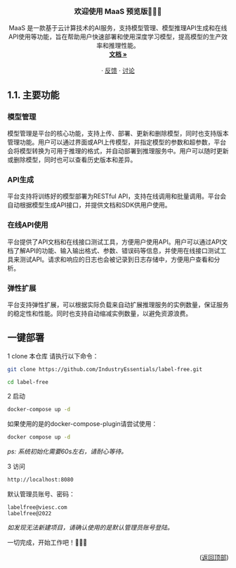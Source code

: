 <a name="readme-top"></a>

<!-- PROJECT LOGO -->
<br />
<div align="center">


  <h3 align="center">欢迎使用 MaaS  预览版👋👋👋</h3>

  <p align="center">
     MaaS 是一款基于云计算技术的AI服务，支持模型管理、模型推理API生成和在线API使用等功能，旨在帮助用户快速部署和使用深度学习模型，提高模型的生产效率和推理性能。
    <br />
    <a href="https://labelfree.gitee.io/labelfree_doc/"><strong>文档 »</strong></a>
    <br />
    <br />
    ·
    <a href="https://github.com/IndustryEssentials/label-free/issues">反馈</a>
    ·
    <a href="https://github.com/IndustryEssentials/label-free/issues">讨论</a>
  </p>
</div>



## 1.1. 主要功能

### 模型管理
模型管理是平台的核心功能，支持上传、部署、更新和删除模型，同时也支持版本管理功能。用户可以通过界面或API上传模型，并指定模型的参数和超参数，平台会将模型转换为可用于推理的格式，并自动部署到推理服务中。用户可以随时更新或删除模型，同时也可以查看历史版本和差异。

### API生成
平台支持将训练好的模型部署为RESTful API，支持在线调用和批量调用。平台会自动根据模型生成API接口，并提供文档和SDK供用户使用。

### 在线API使用
平台提供了API文档和在线接口测试工具，方便用户使用API。用户可以通过API文档了解API的功能、输入输出格式、参数、错误码等信息，并使用在线接口测试工具来测试API。请求和响应的日志也会被记录到日志存储中，方便用户查看和分析。

### 弹性扩展
平台支持弹性扩展，可以根据实际负载来自动扩展推理服务的实例数量，保证服务的稳定性和性能。同时也支持自动缩减实例数量，以避免资源浪费。


<!-- GETTING STARTED -->
## 一键部署

1 clone 本仓库
请执行以下命令：
```bash
git clone https://github.com/IndustryEssentials/label-free.git

cd label-free
```

2 启动
```bash
docker-compose up -d
```

如果使用的是的docker-compose-plugin请尝试使用：

```bash
docker compose up -d
```

*ps: 系统初始化需要60s左右，请耐心等待。*

3 访问

```bash
http://localhost:8080
```

默认管理员账号、密码：


```
labelfree@viesc.com
labelfree@2022
```
*如发现无法新建项目，请确认使用的是默认管理员账号登陆。*

一切完成，开始工作吧！🍻🍻🍻
<p align="right">(<a href="#readme-top">返回顶部</a>)</p>

